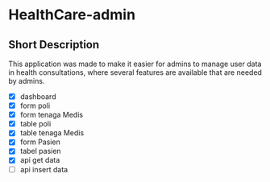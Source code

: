 # HealthCare-admin
## Short Description
This application was made to make it easier for admins to manage user data in health consultations, where several features are available that are needed by admins.

- [x] dashboard
- [x] form poli
- [x] form tenaga Medis
- [x] table poli
- [x] table tenaga Medis
- [x] form Pasien
- [x] tabel pasien
- [x] api get data
- [ ] api insert data
